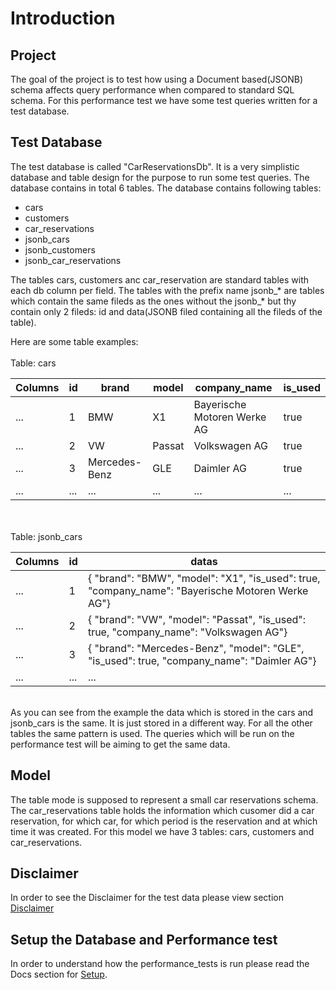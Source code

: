 # Introduction

## Project
The goal of the project is to test how using a Document based(JSONB) schema affects query performance when
compared to standard SQL schema. For this performance test we have some test queries written for
a test database.

## Test Database
The test database is called "CarReservationsDb". It is a very simplistic database and table design
for the purpose to run some test queries. 
The database contains in total 6 tables. The database contains following tables:
- cars
- customers
- car_reservations
- jsonb_cars
- jsonb_customers
- jsonb_car_reservations

The tables cars, customers anc car_reservation are standard tables with each db column per field. The tables
with the prefix name jsonb_* are tables which contain the same fileds as the ones without the jsonb_* but
thy contain only 2 fileds: id and data(JSONB filed containing all the fileds of the table).

Here are some table examples:
\
\
Table: cars

| Columns | id | brand | model | company_name | is_used |
| --- | --- | --- | --- |--- |--- |
| ... | 1 | BMW | X1 | Bayerische Motoren Werke AG | true |
| ... | 2 | VW | Passat | Volkswagen AG | true |
| ... | 3 | Mercedes-Benz | GLE | Daimler AG | true |
| ... | ... | ... | ... | ... | ... |

\
\
Table: jsonb_cars

| Columns | id | datas |
| --- | --- | --- |
| ... | 1 | { "brand": "BMW", "model": "X1", "is_used": true, "company_name": "Bayerische Motoren Werke AG"} |
| ... | 2 | { "brand": "VW", "model": "Passat", "is_used": true, "company_name": "Volkswagen AG"} |
| ... | 3 | { "brand": "Mercedes-Benz", "model": "GLE", "is_used": true, "company_name": "Daimler AG"} |
| ... | ... | ... | ... |

\
As you can see from the example the data which is stored in the cars and jsonb_cars is the same. It is
just stored in a different way. For all the other tables the same pattern is used. 
The queries which will be run on the performance test will be aiming to get the same data.

## Model
The table mode is supposed to represent a small car reservations schema. The car_reservations table
holds the information which cusomer did a car reservation, for which car, for which period is the reservation
and at which time it was created. For this model we have 3 tables: cars, customers and car_reservations.

## Disclaimer
In order to see the Disclaimer for the test data please view section [Disclaimer](../Disclaimer.md)

## Setup the Database and Performance test
In order to understand how the performance_tests is run please read the Docs section for [Setup](Setup.md).

